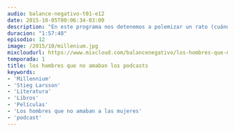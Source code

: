 ```yaml
---
audio: balance-negativo-t01-e12
date: 2015-10-05T00:06:34-03:00
description: "En este programa nos detenemos a polemizar un rato (cuándo no) sobre la saga Millennium, tanto los libros como las películas, y la situación respecto a los derechos de la obra. También leemos mensajes de los oyentes y recomendamos comics de Marvel y de DC."
duracion: "1:57:48"
episodio: 12
image: /2015/10/millenium.jpg
mixcloudurl: https://www.mixcloud.com/balancenegativo/los-hombres-que-no-amaban-los-podcasts-balance-negativo-t01-e12/
temporada: 1
title: los hombres que no amaban los podcasts
keywords: 
- 'Millennium'
- 'Stieg Larsson' 
- 'Literatura' 
- 'Libros' 
- 'Películas' 
- 'Los hombres que no amaban a las mujeres'
- 'podcast'
---
```


